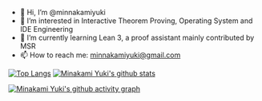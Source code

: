 - 👋 Hi, I’m @minnakamiyuki
- 👀 I’m interested in Interactive Theorem Proving, Operating System and IDE Engineering
- 🌱 I’m currently learning Lean 3, a proof assistant mainly contributed by MSR
- 📫 How to reach me: minnakamiyuki@gmail.com

[![Top Langs](https://github-readme-stats.vercel.app/api/top-langs/?username=minnakamiyuki&layout=compact&theme=tokyonight&card_width=445)](https://github.com/minnakamiyuki/github-readme-stats)
[![Minakami Yuki's github stats](https://github-readme-stats.vercel.app/api?username=minnakamiyuki&theme=tokyonight&line_height=22 "![Minakami Yuki's github stats")](https://github.com/minnakamiyuki/github-readme-stats)

[![Minakami Yuki's github activity graph](https://activity-graph.herokuapp.com/graph?username=minnakamiyuki&theme=react-dark)](https://github.com/minnakamiyuki/github-readme-activity-graph)

<!---
minnakamiyuki/minnakamiyuki is a ✨ special ✨ repository because its `README.md` (this file) appears on your GitHub profile.
You can click the Preview link to take a look at your changes.
--->
